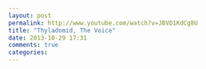 ```yaml
---
layout: post
permalink: http://www.youtube.com/watch?v=JBVD1KdCg8U
title: "Thyladomid, The Voice"
date: 2013-10-29 17:31
comments: true
categories: 
---
```

